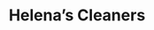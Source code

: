---
title: "Helena’s Cleaners"
url: /seattle/helenas-cleaners-queen-anne-avenue-north/
shop: laundry
---